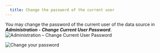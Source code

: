 ```yaml
---
  title: Change the password of the current user
---
```

You may change the password of the current user of the data source in ***Administration - Change Current User Password***.  
![Administration – Change Current User Password](https://webdevolutions.azureedge.net/docs/en/rdm/mac/clip10450.png) 

![Change your password](https://webdevolutions.azureedge.net/docs/en/rdm/mac/clip10135.png) 
